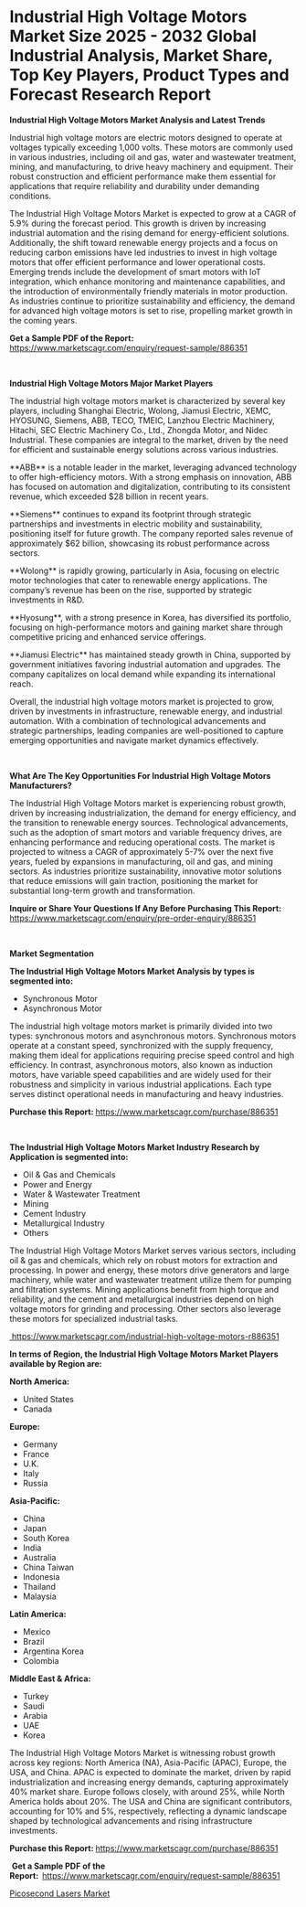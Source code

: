 <p><h1>Industrial High Voltage Motors Market Size 2025 - 2032 Global Industrial Analysis, Market Share, Top Key Players, Product Types and Forecast Research Report</h1></p><p><strong>Industrial High Voltage Motors Market Analysis and Latest Trends</strong></p>
<p><p>Industrial high voltage motors are electric motors designed to operate at voltages typically exceeding 1,000 volts. These motors are commonly used in various industries, including oil and gas, water and wastewater treatment, mining, and manufacturing, to drive heavy machinery and equipment. Their robust construction and efficient performance make them essential for applications that require reliability and durability under demanding conditions.</p><p>The Industrial High Voltage Motors Market is expected to grow at a CAGR of 5.9% during the forecast period. This growth is driven by increasing industrial automation and the rising demand for energy-efficient solutions. Additionally, the shift toward renewable energy projects and a focus on reducing carbon emissions have led industries to invest in high voltage motors that offer efficient performance and lower operational costs. Emerging trends include the development of smart motors with IoT integration, which enhance monitoring and maintenance capabilities, and the introduction of environmentally friendly materials in motor production. As industries continue to prioritize sustainability and efficiency, the demand for advanced high voltage motors is set to rise, propelling market growth in the coming years.</p></p>
<p><strong>Get a Sample PDF of the Report:&nbsp;</strong> <a href="https://www.marketscagr.com/enquiry/request-sample/886351?utm_campaign=2097&utm_medium=2&utm_source=Github&utm_content=ia&utm_term=21022025&utm_id=industrial-high-voltage-motors">https://www.marketscagr.com/enquiry/request-sample/886351</a></p>
<p>&nbsp;</p>
<p><strong>Industrial High Voltage Motors Major Market Players</strong></p>
<p><p>The industrial high voltage motors market is characterized by several key players, including Shanghai Electric, Wolong, Jiamusi Electric, XEMC, HYOSUNG, Siemens, ABB, TECO, TMEIC, Lanzhou Electric Machinery, Hitachi, SEC Electric Machinery Co., Ltd., Zhongda Motor, and Nidec Industrial. These companies are integral to the market, driven by the need for efficient and sustainable energy solutions across various industries.</p><p>**ABB** is a notable leader in the market, leveraging advanced technology to offer high-efficiency motors. With a strong emphasis on innovation, ABB has focused on automation and digitalization, contributing to its consistent revenue, which exceeded $28 billion in recent years.</p><p>**Siemens** continues to expand its footprint through strategic partnerships and investments in electric mobility and sustainability, positioning itself for future growth. The company reported sales revenue of approximately $62 billion, showcasing its robust performance across sectors.</p><p>**Wolong** is rapidly growing, particularly in Asia, focusing on electric motor technologies that cater to renewable energy applications. The company’s revenue has been on the rise, supported by strategic investments in R&D.</p><p>**Hyosung**, with a strong presence in Korea, has diversified its portfolio, focusing on high-performance motors and gaining market share through competitive pricing and enhanced service offerings.</p><p>**Jiamusi Electric** has maintained steady growth in China, supported by government initiatives favoring industrial automation and upgrades. The company capitalizes on local demand while expanding its international reach.</p><p>Overall, the industrial high voltage motors market is projected to grow, driven by investments in infrastructure, renewable energy, and industrial automation. With a combination of technological advancements and strategic partnerships, leading companies are well-positioned to capture emerging opportunities and navigate market dynamics effectively.</p></p>
<p>&nbsp;</p>
<p><strong>What Are The Key Opportunities For Industrial High Voltage Motors Manufacturers?</strong></p>
<p><p>The Industrial High Voltage Motors market is experiencing robust growth, driven by increasing industrialization, the demand for energy efficiency, and the transition to renewable energy sources. Technological advancements, such as the adoption of smart motors and variable frequency drives, are enhancing performance and reducing operational costs. The market is projected to witness a CAGR of approximately 5-7% over the next five years, fueled by expansions in manufacturing, oil and gas, and mining sectors. As industries prioritize sustainability, innovative motor solutions that reduce emissions will gain traction, positioning the market for substantial long-term growth and transformation.</p></p>
<p><strong>Inquire or Share Your Questions If Any Before Purchasing This Report:</strong> <a href="https://www.marketscagr.com/enquiry/pre-order-enquiry/886351?utm_campaign=2097&utm_medium=2&utm_source=Github&utm_content=ia&utm_term=21022025&utm_id=industrial-high-voltage-motors">https://www.marketscagr.com/enquiry/pre-order-enquiry/886351</a></p>
<p>&nbsp;</p>
<p><strong>Market Segmentation</strong></p>
<p><strong>The Industrial High Voltage Motors Market Analysis by types is segmented into:</strong></p>
<p><ul><li>Synchronous Motor</li><li>Asynchronous Motor</li></ul></p>
<p><p>The industrial high voltage motors market is primarily divided into two types: synchronous motors and asynchronous motors. Synchronous motors operate at a constant speed, synchronized with the supply frequency, making them ideal for applications requiring precise speed control and high efficiency. In contrast, asynchronous motors, also known as induction motors, have variable speed capabilities and are widely used for their robustness and simplicity in various industrial applications. Each type serves distinct operational needs in manufacturing and heavy industries.</p></p>
<p><strong>Purchase this Report:&nbsp;</strong><a href="https://www.marketscagr.com/purchase/886351?utm_campaign=2097&utm_medium=2&utm_source=Github&utm_content=ia&utm_term=21022025&utm_id=industrial-high-voltage-motors">https://www.marketscagr.com/purchase/886351</a></p>
<p>&nbsp;</p>
<p><strong>The Industrial High Voltage Motors Market Industry Research by Application is segmented into:</strong></p>
<p><ul><li>Oil & Gas and Chemicals</li><li>Power and Energy</li><li>Water & Wastewater Treatment</li><li>Mining</li><li>Cement Industry</li><li>Metallurgical Industry</li><li>Others</li></ul></p>
<p><p>The Industrial High Voltage Motors Market serves various sectors, including oil & gas and chemicals, which rely on robust motors for extraction and processing. In power and energy, these motors drive generators and large machinery, while water and wastewater treatment utilize them for pumping and filtration systems. Mining applications benefit from high torque and reliability, and the cement and metallurgical industries depend on high voltage motors for grinding and processing. Other sectors also leverage these motors for specialized industrial tasks.</p></p>
<p><a href="https://www.marketscagr.com/industrial-high-voltage-motors-r886351?utm_campaign=2097&utm_medium=2&utm_source=Github&utm_content=ia&utm_term=21022025&utm_id=industrial-high-voltage-motors">&nbsp;https://www.marketscagr.com/industrial-high-voltage-motors-r886351</a></p>
<p><strong>In terms of Region, the Industrial High Voltage Motors Market Players available by Region are:</strong></p>
<p>
    <p> <strong> North America: </strong>
        <ul>
            <li>United States</li>
            <li>Canada</li>
        </ul>
        </p> 
    <p> <strong> Europe: </strong>
        <ul>
            <li>Germany</li>
            <li>France</li>
            <li>U.K.</li>
            <li>Italy</li>
            <li>Russia</li>
        </ul>
        </p> 
    <p> <strong> Asia-Pacific: </strong>
        <ul>
            <li>China</li>
            <li>Japan</li>
            <li>South Korea</li>
            <li>India</li>
            <li>Australia</li>
            <li>China Taiwan</li>
            <li>Indonesia</li>
            <li>Thailand</li>
            <li>Malaysia</li>
        </ul>
        </p> 
    <p> <strong> Latin America: </strong>
        <ul>
            <li>Mexico</li>
            <li>Brazil</li>
            <li>Argentina Korea</li>
            <li>Colombia</li>
        </ul>
        </p> 
    <p> <strong> Middle East & Africa: </strong>
        <ul>
            <li>Turkey</li>
            <li>Saudi</li>
            <li>Arabia</li>
            <li>UAE</li>
            <li>Korea</li>
        </ul>
    </p>
    </p>
<p><p>The Industrial High Voltage Motors Market is witnessing robust growth across key regions: North America (NA), Asia-Pacific (APAC), Europe, the USA, and China. APAC is expected to dominate the market, driven by rapid industrialization and increasing energy demands, capturing approximately 40% market share. Europe follows closely, with around 25%, while North America holds about 20%. The USA and China are significant contributors, accounting for 10% and 5%, respectively, reflecting a dynamic landscape shaped by technological advancements and rising infrastructure investments.</p></p>
<p><strong>Purchase this Report: </strong><a href="https://www.marketscagr.com/purchase/886351?utm_campaign=2097&utm_medium=2&utm_source=Github&utm_content=ia&utm_term=21022025&utm_id=industrial-high-voltage-motors">https://www.marketscagr.com/purchase/886351</a></p>
<p>&nbsp;<strong>Get a Sample PDF of the Report:&nbsp;&nbsp;</strong><a href="https://www.marketscagr.com/enquiry/request-sample/886351?utm_campaign=2097&utm_medium=2&utm_source=Github&utm_content=ia&utm_term=21022025&utm_id=industrial-high-voltage-motors">https://www.marketscagr.com/enquiry/request-sample/886351</a></p>
<p><strong></strong></p>
<p><p><a href="https://github.com/FlorianWolf90/Market-Research-Report-List-1/blob/main/picosecond-lasers-market.md?utm_campaign=2097&utm_medium=2&utm_source=Github&utm_content=ia&utm_term=21022025&utm_id=industrial-high-voltage-motors">Picosecond Lasers Market</a></p></p>